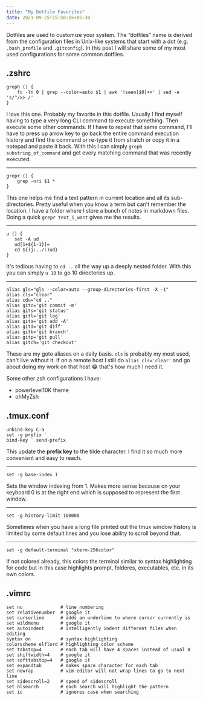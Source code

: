 ```yaml
---
title: "My Dotfile Favorites"
date: 2021-09-25T15:58:55+05:30
---
```


Dotfiles are used to customize your system. The “dotfiles” name is derived from the configuration files in Unix-like systems that start with a dot (e.g. `.bash_profile` and `.gitconfig`). In this post I will share some of my most used configurations for some common dotfiles.

## .zshrc

```shell
greph () {
    fc -ln 0 | grep --color=auto $1 | awk '!seen[$0]++' | sed -e 's/^/>> /'
}
```
I love this one. Probably my favorite in this dotfile. Usually I find myself having to type a very long CLI command to execute something. Then execute some other commands. If I have to repeat that same command, I'll have to press up arrow key to go back the entire command execution history and find the command or re-type it from stratch or copy it in a notepad and paste it back. With this I can simply `greph substring_of_command` and get every matching command that was recently executed.

---

```shell
grepr () {
    grep -nri $1 *
}
```
This one helps me find a text pattern in current location and all its sub-directories. Pretty useful when you know a term but can't remember the location. I have a folder where I store a bunch of notes in markdown files. Doing a quick `grepr text_i_want` gives me the results.

---

```shell
u () {
   set -A ud
   ud[1+${1-1}]=
   cd ${(j:../:)ud}
}
```
It's tedious having to `cd ..` all the way up a deeply nested folder. With this you can simply `u 10` to go 10 directories up.

---

```shell
alias gls="gls --color=auto --group-directories-first -X -1"
alias cls="clear"
alias cdu="cd .."
alias gitc='git commit -m'
alias gits='git status'
alias gitl='git log'
alias gita='git add -A'
alias gitd='git diff'
alias gitb='git branch'
alias gitp='git pull'
alias gitch='git checkout'
```
These are my goto aliases on a daily basis. `cls` is probably my most used, can't live without it. If on a remote host I still do `alias cls='clear'` and go about doing my work on that host 😂 that's how much I need it.

Some other zsh configurations I have:
+ powerlevel10K theme
+ ohMyZsh

## .tmux.conf
```shell
unbind-key C-a
set -g prefix `
bind-key ` send-prefix
```
This update the **prefix key** to the tilde character. I find it so much more convenient and easy to reach.

---

```shell
set -g base-index 1
```
Sets the window indexing from 1. Makes more sense because on your keyboard 0 is at the right end which is supposed to represent the first window.

---

```shell
set -g history-limit 100000
```
Sometimes when you have a long file printed out the tmux window history is limited by some default lines and you lose ability to scroll beyond that.

---

```shell
set -g default-terminal "xterm-256color"
```
If not colored already, this colors the terminal similar to syntax highlighting for code but in this case highlights prompt, folderes, executables, etc. in its own colors.

## .vimrc
```shell
set nu              # line numbering
set relativenumber  # google it
set cursorline      # adds an underline to where cursor currently is
set wildmenu        # google it
set autoindent      # intelligently indent different files when editing
syntax on           # syntax highlighting
colorscheme elflord # highlighting color scheme
set tabstop=4       # each tab will have 4 spaces instead of usual 8
set shiftwidth=4    # google it
set softtabstop=4   # google it
set expandtab       # makes space character for each tab
set nowrap          # vim editor will not wrap lines to go to next line
set sidescroll=2    # speed of sidescroll
set hlsearch        # each search will highlight the pattern
set ic              # ignores case when searching
```
